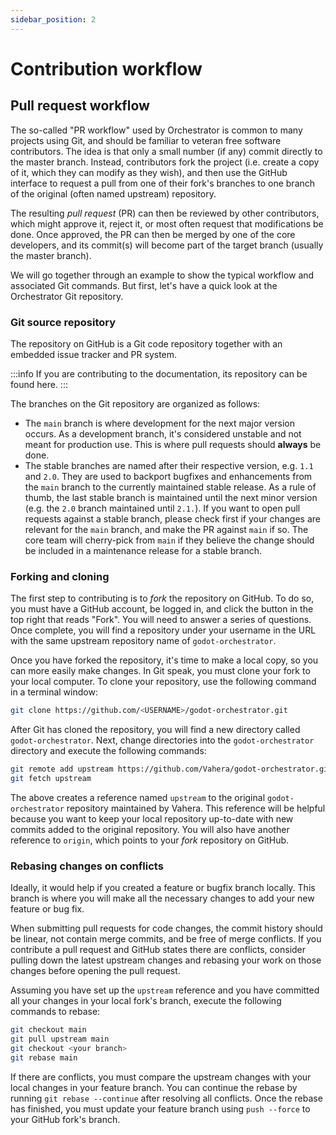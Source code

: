 ```yaml
---
sidebar_position: 2
---
```


# Contribution workflow

## Pull request workflow

The so-called "PR workflow" used by Orchestrator is common to many projects using Git, and should be familiar to veteran free software contributors.
The idea is that only a small number (if any) commit directly to the master branch.
Instead, contributors fork the project (i.e. create a copy of it, which they can modify as they wish), and then use the GitHub interface to request a pull from one of their fork's branches to one branch of the original (often named upstream) repository.

The resulting *pull request* (PR) can then be reviewed by other contributors, which might approve it, reject it, or most often request that modifications be done.
Once approved, the PR can then be merged by one of the core developers, and its commit(s) will become part of the target branch (usually the master branch).

We will go together through an example to show the typical workflow and associated Git commands. 
But first, let's have a quick look at the Orchestrator Git repository.

### Git source repository

The <ExternalLink href="https://github.com/Vahera/godot-orchestrator">repository on GitHub</ExternalLink> is a <ExternalLink href="https://git-scm.com/">Git</ExternalLink> code repository together with an embedded issue tracker and PR system.

:::info
If you are contributing to the documentation, its repository can be found <ExternalLink href="https://github.com/Vahera/godot-orchestrator-docs">here</ExternalLink>.
:::

The branches on the Git repository are organized as follows:

* The `main` branch is where development for the next major version occurs.
As a development branch, it's considered unstable and not meant for production use.
This is where pull requests should __always__ be done.
* The stable branches are named after their respective version, e.g. `1.1` and `2.0`.
They are used to backport bugfixes and enhancements from the `main` branch to the currently maintained stable release.
As a rule of thumb, the last stable branch is maintained until the next minor version (e.g. the `2.0` branch maintained until `2.1.`).
If you want to open pull requests against a stable branch, please check first if your changes are relevant for the `main` branch, and make the PR against `main` if so.
The core team will cherry-pick from `main` if they believe the change should be included in a maintenance release for a stable branch.

### Forking and cloning

The first step to contributing is to _fork_ the repository on GitHub.
To do so, you must have a GitHub account, be logged in, and click the button in the top right that reads "Fork".
You will need to answer a series of questions. Once complete, you will find a repository under your username in the URL with the same upstream repository name of `godot-orchestrator`.

Once you have forked the repository, it's time to make a local copy, so you can more easily make changes.
In Git speak, you must clone your fork to your local computer.
To clone your repository, use the following command in a terminal window:

```bash
git clone https://github.com/<USERNAME>/godot-orchestrator.git
```

After Git has cloned the repository, you will find a new directory called `godot-orchestrator`.
Next, change directories into the `godot-orchestrator` directory and execute the following commands:

```bash
git remote add upstream https://github.com/Vahera/godot-orchestrator.git
git fetch upstream
```

The above creates a reference named `upstream` to the original `godot-orchestrator` repository maintained by Vahera.
This reference will be helpful because you want to keep your local repository up-to-date with new commits added to the original repository.
You will also have another reference to `origin`, which points to your _fork_ repository on GitHub.

### Rebasing changes on conflicts

Ideally, it would help if you created a feature or bugfix branch locally.
This branch is where you will make all the necessary changes to add your new feature or bug fix.

When submitting pull requests for code changes, the commit history should be linear, not contain merge commits, and be free of merge conflicts.
If you contribute a pull request and GitHub states there are conflicts, consider pulling down the latest upstream changes and rebasing your work on those changes before opening the pull request.

Assuming you have set up the `upstream` reference and you have committed all your changes in your local fork's branch, execute the following commands to rebase:

```bash
git checkout main
git pull upstream main
git checkout <your branch>
git rebase main
```

If there are conflicts, you must compare the upstream changes with your local changes in your feature branch.
You can continue the rebase by running `git rebase --continue` after resolving all conflicts.
Once the rebase has finished, you must update your feature branch using `push --force` to your GitHub fork's branch.
